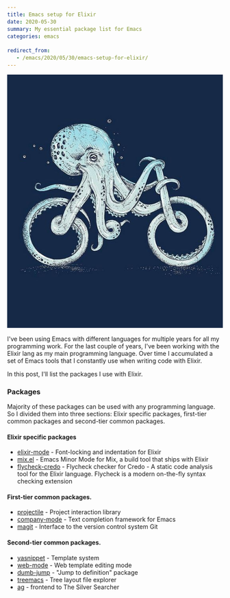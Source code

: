 ```yaml
---
title: Emacs setup for Elixir
date: 2020-05-30
summary: My essential package list for Emacs
categories: emacs

redirect_from:
   - /emacs/2020/05/30/emacs-setup-for-elixir/
---
```


![img](/images/2020-05-30-bicycle.jpg)

I've been using Emacs with different languages for multiple years for all my programming work. For the last couple of years, I've been working with the Elixir lang as my main programming language. Over time I accumulated a set of Emacs tools that I constantly use when writing code with Elixir.

In this post, I'll list the packages I use with Elixir.

### Packages

Majority of these packages can be used with any programming language. So I divided them into three sections: Elixir specific packages, first-tier common packages and second-tier common packages.

#### Elixir specific packages

- [elixir-mode](https://github.com/elixir-editors/emacs-elixir) - Font-locking and indentation for Elixir
- [mix.el](https://github.com/ayrat555/mix.el) - Emacs Minor Mode for Mix, a build tool that ships with Elixir
- [flycheck-credo](https://github.com/aaronjensen/flycheck-credo) - Flycheck checker for Credo - A static code analysis tool for the Elixir language. Flycheck is a modern on-the-fly syntax checking extension

#### First-tier common packages.

- [projectile](https://github.com/bbatsov/projectile) - Project interaction library
- [company-mode](https://github.com/company-mode/company-mode) - Text completion framework for Emacs
- [magit](https://github.com/magit/magit) - Interface to the version control system Git

#### Second-tier common packages.

- [yasnippet](https://github.com/joaotavora/yasnippet) - Template system
- [web-mode](https://github.com/fxbois/web-mode)  - Web template editing mode
- [dumb-jump](https://github.com/jacktasia/dumb-jump) - "Jump to definition" package
- [treemacs](https://github.com/Alexander-Miller/treemacs) - Tree layout file explorer
- [ag](https://github.com/Wilfred/ag.el) - frontend to The Silver Searcher
